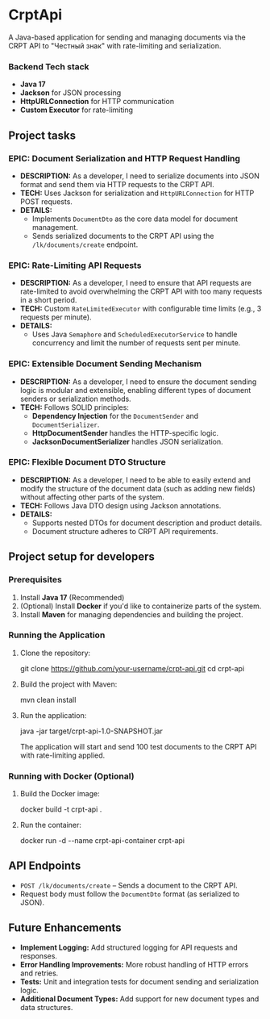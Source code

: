 # CrptApi
A Java-based application for sending and managing documents via the CRPT API to "Честный знак" with rate-limiting and serialization.

### Backend Tech stack
- **Java 17**
- **Jackson** for JSON processing
- **HttpURLConnection** for HTTP communication
- **Custom Executor** for rate-limiting

## Project tasks
### EPIC: Document Serialization and HTTP Request Handling
  - **DESCRIPTION:** As a developer, I need to serialize documents into JSON format and send them via HTTP requests to the CRPT API.
  - **TECH:** Uses Jackson for serialization and `HttpURLConnection` for HTTP POST requests.
  - **DETAILS:**
    - Implements `DocumentDto` as the core data model for document management.
    - Sends serialized documents to the CRPT API using the `/lk/documents/create` endpoint.
  
### EPIC: Rate-Limiting API Requests
  - **DESCRIPTION:** As a developer, I need to ensure that API requests are rate-limited to avoid overwhelming the CRPT API with too many requests in a short period.
  - **TECH:** Custom `RateLimitedExecutor` with configurable time limits (e.g., 3 requests per minute).
  - **DETAILS:**
    - Uses Java `Semaphore` and `ScheduledExecutorService` to handle concurrency and limit the number of requests sent per minute.
  
### EPIC: Extensible Document Sending Mechanism
  - **DESCRIPTION:** As a developer, I need to ensure the document sending logic is modular and extensible, enabling different types of document senders or serialization methods.
  - **TECH:** Follows SOLID principles:
    - **Dependency Injection** for the `DocumentSender` and `DocumentSerializer`.
    - **HttpDocumentSender** handles the HTTP-specific logic.
    - **JacksonDocumentSerializer** handles JSON serialization.
  
### EPIC: Flexible Document DTO Structure
  - **DESCRIPTION:** As a developer, I need to be able to easily extend and modify the structure of the document data (such as adding new fields) without affecting other parts of the system.
  - **TECH:** Follows Java DTO design using Jackson annotations.
  - **DETAILS:** 
    - Supports nested DTOs for document description and product details.
    - Document structure adheres to CRPT API requirements.

## Project setup for developers

### Prerequisites

1. Install **Java 17** (Recommended)
2. (Optional) Install **Docker** if you'd like to containerize parts of the system.
3. Install **Maven** for managing dependencies and building the project.

### Running the Application

1. Clone the repository:

   git clone https://github.com/your-username/crpt-api.git
   cd crpt-api

2. Build the project with Maven:

   mvn clean install

3. Run the application:

   java -jar target/crpt-api-1.0-SNAPSHOT.jar

   The application will start and send 100 test documents to the CRPT API with rate-limiting applied.

### Running with Docker (Optional)

1. Build the Docker image:

   docker build -t crpt-api .

2. Run the container:

   docker run -d --name crpt-api-container crpt-api

## API Endpoints

- `POST /lk/documents/create` – Sends a document to the CRPT API.
- Request body must follow the `DocumentDto` format (as serialized to JSON).

## Future Enhancements

- **Implement Logging:** Add structured logging for API requests and responses.
- **Error Handling Improvements:** More robust handling of HTTP errors and retries.
- **Tests:** Unit and integration tests for document sending and serialization logic.
- **Additional Document Types:** Add support for new document types and data structures.
